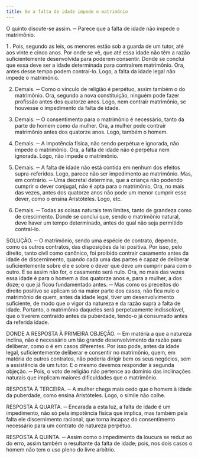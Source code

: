 ```yaml
---
title: Se a falta de idade impede o matrimônio
---
```


O quinto discute-se assim. ─ Parece que a falta de idade não impede o matrimônio.  

1 . Pois, segundo as leis, os menores estão sob a guarda de um tutor, até aos vinte e cinco anos. Por onde se vê, que até essa idade não têm a razão suficientemente desenvolvida para poderem consentir. Donde se conclui que essa deve ser a idade determinada para contraírem matrimônio. Ora, antes desse tempo podem contraí-lo. Logo, a falta da idade legal não impede o matrimônio.  

2. Demais. ─ Como o vínculo de religião é perpétuo, assim também o do matrimônio. Ora, segundo a nova constituição, ninguém pode fazer profissão antes dos quatorze anos. Logo, nem contrair matrimônio, se houvesse o impedimento da falta de idade.  

3. Demais. ─ O consentimento para o matrimônio é necessário, tanto da parte do homem como da mulher. Ora, a mulher pode contrair matrimônio antes dos quatorze anos. Logo, também o homem.  

4. Demais. ─ A impotência física, não sendo perpétua e ignorada, não impede o matrimônio. Ora, a falta de idade não é perpétua nem ignorada. Logo, não impede o matrimônio.  

5. Demais. ─ A falta de idade não está contida em nenhum dos efeitos supra-referidos. Logo, parece não ser impedimento ao matrimônio. Mas, em contrário. ─ Uma decretal determina, que a criança não podendo cumprir o dever conjugal, não é apta para o matrimônio, Ora, no mais das vezes, antes dos quatorze anos não pode um menor cumprir esse dever, como o ensina Aristóteles. Logo, etc.  

2. Demais. ─ Todas as coisas naturais tem limites, tanto de grandeza como de crescimento. Donde se conclui que, sendo o matrimônio natural, deve haver um tempo determinado, antes do qual não seja permitido contraí-lo.  

SOLUÇÃO. ─ O matrimônio, sendo uma espécie de contrato, depende, como os outros contratos, das disposições da lei positiva. Por isso, pelo direito, tanto civil como canônico, foi proibido contrair casamento antes da idade de discernimento, quando cada uma das partes é capaz de deliberar suficientemente sobre ele e sobre o dever que deve um cumprir para com o outro. E se assim não for, o casamento será nulo. Ora, no mais das vezes essa idade é para o homem a dos quatorze anos e, para a mulher, a dos doze; o que já ficou fundamentado antes. ─ Mas como os preceitos do direito positivo se aplicam só na maior parte dos casos, não fica nulo o matrimônio de quem, antes da idade legal, tiver um desenvolvimento suficiente, de modo que o vigor da natureza e da razão supra a falta de idade. Portanto, o matrimônio daqueles será perpetuamente indissolúvel, que o tiverem contraído antes da puberdade, tendo-o já consumado antes da referida idade.  

DONDE A RESPOSTA À PRIMEIRA OBJEÇÃO. ─ Em matéria a que a natureza inclina, não é necessário um tão grande desenvolvimento da razão para deliberar, como o é em casos diferentes. Por isso pode, antes da idade legal, suficientemente deliberar e consentir no matrimônio, quem, em matéria de outros contratos, não poderia dirigir bem os seus negócios, sem a assistência de um tutor. E o mesmo devemos responder à segunda objeção. ─ Pois, o voto de religião não pertence ao domínio das inclinações naturais que implicam maiores dificuldades que o matrimônio.  

RESPOSTA À TERCEIRA. ─ A mulher chega mais cedo que o homem à idade da puberdade, como ensina Aristóteles. Logo, o símile não colhe.  

RESPOSTA À QUARTA. ─ Encarada a esta luz, a falta de idade é um impedimento, não só pela impotência física que implica, mas também pela falta ele discernimento racional, que torna incapaz do consentimento necessário para um contrato de natureza perpétuo.  

RESPOSTA À QUINTA. ─ Assim como o impedimento da loucura se reduz ao do erro, assim também o resultante da falta de idade; pois, nos dois casos o homem não tem o uso pleno do livre arbítrio.